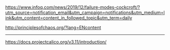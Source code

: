 https://www.infoq.com/news/2019/12/failure-modes-cockcroft/?utm_source=notification_email&utm_campaign=notifications&utm_medium=link&utm_content=content_in_followed_topic&utm_term=daily

http://principlesofchaos.org/?lang=ENcontent



****
https://docs.projectcalico.org/v3.11/introduction/
